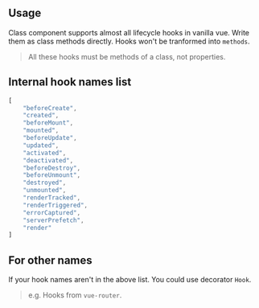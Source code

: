 ## Usage

Class component supports almost all lifecycle hooks in vanilla vue. Write them as class methods directly. Hooks won't be tranformed into `methods`.

> All these hooks must be methods of a class, not properties.

[](./code-usage.ts ':include :type=code typescript')



## Internal hook names list

```javascript
[
    "beforeCreate",
    "created",
    "beforeMount",
    "mounted",
    "beforeUpdate",
    "updated",
    "activated",
    "deactivated",
    "beforeDestroy",
    "beforeUnmount",
    "destroyed",
    "unmounted",
    "renderTracked",
    "renderTriggered",
    "errorCaptured",
    "serverPrefetch",
    "render"
]
```

## For other names

If your hook names aren't in the above list. You could use decorator `Hook`.

> e.g. Hooks from `vue-router`.

[](./code-for-other-names.ts ':include :type=code typescript')


